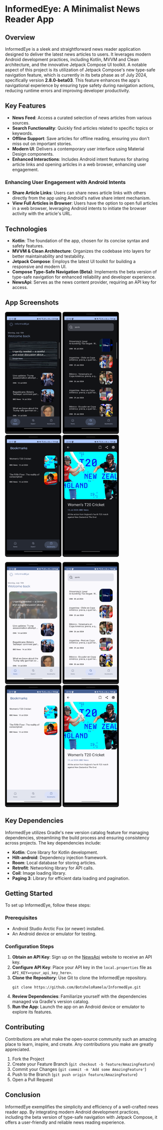 # InformedEye: A Minimalist News Reader App

## Overview
InformedEye is a sleek and straightforward news reader application designed to deliver the latest news 
articles to users. It leverages modern Android development practices, including Kotlin, MVVM and Clean architecture, 
and the innovative Jetpack Compose UI toolkit. A notable aspect of this project is its utilization of 
Jetpack Compose's new type-safe navigation feature, which is currently in its beta phase as of July 2024, 
specifically version **2.8.0-beta03**. This feature enhances the app's navigational experience by ensuring type 
safety during navigation actions, reducing runtime errors and improving developer productivity.

## Key Features
* **News Feed**: Access a curated selection of news articles from various sources.
* **Search Functionality**: Quickly find articles related to specific topics or keywords.
* **Offline Support**: Save articles for offline reading, ensuring you don't miss out on important stories.
* **Modern UI**: Delivers a contemporary user interface using Material Design components.
* **Enhanced Interactions**: Includes Android intent features for sharing article links and opening articles 
in a web browser, enhancing user engagement.

### Enhancing User Engagement with Android Intents
* **Share Article Links**: Users can share news article links with others directly from the app using Android's
  native share intent mechanism.
* **View Full Articles in Browser**: Users have the option to open full articles in a web browser, leveraging
  Android intents to initiate the browser activity with the article's URL.

## Technologies
* **Kotlin**: The foundation of the app, chosen for its concise syntax and safety features.
* **MVVM & Clean Architecture**: Organizes the codebase into layers for better maintainability and testability.
* **Jetpack Compose**: Employs the latest UI toolkit for building a responsive and modern UI.
* **Compose Type-Safe Navigation (Beta)**: Implements the beta version of type-safe navigation for enhanced reliability and developer experience.
* **NewsApi**: Serves as the news content provider, requiring an API key for access.

## App Screenshots
<p>
   <p>
      <img src="screenshots/Home_Dark.png" width="185" height="400" alt="Home Dark Mode"/> 
      <img src="screenshots/Search_Dark.png" width="185" height="400" alt="Search Dark Mode"/>
      <img src="screenshots/Bookmarks_Dark.png" width="185" height="400" alt="Bookmarks Dark Mode"/>
      <img src="screenshots/Details_Dark.png" width="185" height="400" alt="Details Dark Mode"/>
   </p>
   <p>
      <img src="screenshots/Home_Light.png" width="185" height="400" alt="Home Light Mode"/>
      <img src="screenshots/Search_Light.png" width="185" height="400" alt="Search Light Mode"/>
      <img src="screenshots/Bookmarks_Light.png" width="185" height="400" alt="Bookmarks Light Mode"/>
      <img src="screenshots/Details_Light.png" width="185" height="400" alt="Details Light Mode"/>
   </p>
</p>

## Key Dependencies
InformedEye utilizes Gradle's new version catalog feature for managing dependencies, streamlining the 
build process and ensuring consistency across projects. The key dependencies include:

* **Kotlin**: Core library for Kotlin development.
* **Hilt-android**: Dependency injection framework.
* **Room**: Local database for storing articles.
* **Retrofit**: Networking library for API calls.
* **Coil**: Image loading library.
* **Paging 3**: Library for efficient data loading and pagination.

## Getting Started
To set up InformedEye, follow these steps:

### Prerequisites
* Android Studio Arctic Fox (or newer) installed.
* An Android device or emulator for testing.

### Configuration Steps
1. **Obtain an API Key**: Sign up on the [NewsApi](https://newsapi.org/) website to receive an API key.
2. **Configure API Key**: Place your API key in the `local.properties` file as `API_KEY=<your_api_key_here>`.
3. **Clone the Repository**: Use Git to clone the InformedEye repository.
    ```shell
    git clone https://github.com/BotsheloRamela/InformedEye.git
    ```
4. **Review Dependencies**: Familiarize yourself with the dependencies managed via Gradle's version catalog.
5. **Run the App**: Launch the app on an Android device or emulator to explore its features.

## Contributing
Contributions are what make the open-source community such an amazing place to learn, inspire, and create. 
Any contributions you make are greatly appreciated.

1. Fork the Project
2. Create your Feature Branch (`git checkout -b feature/AmazingFeature`)
3. Commit your Changes (`git commit -m 'Add some AmazingFeature'`)
4. Push to the Branch (`git push origin feature/AmazingFeature`)
5. Open a Pull Request

## Conclusion
InformedEye exemplifies the simplicity and efficiency of a well-crafted news reader app. By integrating 
modern Android development practices, including the beta version of type-safe navigation with Jetpack Compose, 
it offers a user-friendly and reliable news reading experience.
